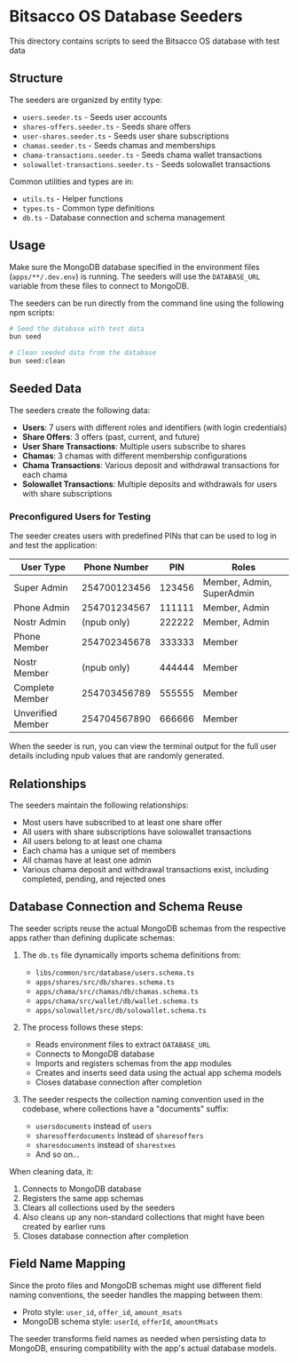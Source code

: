 # Bitsacco OS Database Seeders

This directory contains scripts to seed the Bitsacco OS database with test data

## Structure

The seeders are organized by entity type:

- `users.seeder.ts` - Seeds user accounts
- `shares-offers.seeder.ts` - Seeds share offers
- `user-shares.seeder.ts` - Seeds user share subscriptions
- `chamas.seeder.ts` - Seeds chamas and memberships
- `chama-transactions.seeder.ts` - Seeds chama wallet transactions
- `solowallet-transactions.seeder.ts` - Seeds solowallet transactions

Common utilities and types are in:

- `utils.ts` - Helper functions
- `types.ts` - Common type definitions
- `db.ts` - Database connection and schema management

## Usage

Make sure the MongoDB database specified in the environment files (`apps/**/.dev.env`) is running. The seeders will use the `DATABASE_URL` variable from these files to connect to MongoDB.

The seeders can be run directly from the command line using the following npm scripts:

```bash
# Seed the database with test data
bun seed

# Clean seeded data from the database
bun seed:clean
```

## Seeded Data

The seeders create the following data:

- **Users**: 7 users with different roles and identifiers (with login credentials)
- **Share Offers**: 3 offers (past, current, and future)
- **User Share Transactions**: Multiple users subscribe to shares
- **Chamas**: 3 chamas with different membership configurations
- **Chama Transactions**: Various deposit and withdrawal transactions for each chama
- **Solowallet Transactions**: Multiple deposits and withdrawals for users with share subscriptions

### Preconfigured Users for Testing

The seeder creates users with predefined PINs that can be used to log in and test the application:

| User Type | Phone Number | PIN | Roles |
|-----------|--------------|-----|-------|
| Super Admin | 254700123456 | 123456 | Member, Admin, SuperAdmin |
| Phone Admin | 254701234567 | 111111 | Member, Admin |
| Nostr Admin | (npub only) | 222222 | Member, Admin |
| Phone Member | 254702345678 | 333333 | Member |
| Nostr Member | (npub only) | 444444 | Member |
| Complete Member | 254703456789 | 555555 | Member |
| Unverified Member | 254704567890 | 666666 | Member |

When the seeder is run, you can view the terminal output for the full user details including npub values that are randomly generated.

## Relationships

The seeders maintain the following relationships:

- Most users have subscribed to at least one share offer
- All users with share subscriptions have solowallet transactions
- All users belong to at least one chama
- Each chama has a unique set of members
- All chamas have at least one admin
- Various chama deposit and withdrawal transactions exist, including completed, pending, and rejected ones

## Database Connection and Schema Reuse

The seeder scripts reuse the actual MongoDB schemas from the respective apps rather than defining duplicate schemas:

1. The `db.ts` file dynamically imports schema definitions from:
   - `libs/common/src/database/users.schema.ts`
   - `apps/shares/src/db/shares.schema.ts`
   - `apps/chama/src/chamas/db/chamas.schema.ts`
   - `apps/chama/src/wallet/db/wallet.schema.ts`
   - `apps/solowallet/src/db/solowallet.schema.ts`

2. The process follows these steps:
   - Reads environment files to extract `DATABASE_URL`
   - Connects to MongoDB database
   - Imports and registers schemas from the app modules
   - Creates and inserts seed data using the actual app schema models
   - Closes database connection after completion

3. The seeder respects the collection naming convention used in the codebase, where collections have a "documents" suffix:
   - `usersdocuments` instead of `users`
   - `sharesofferdocuments` instead of `sharesoffers`
   - `sharesdocuments` instead of `sharestxes`
   - And so on...

When cleaning data, it:

1. Connects to MongoDB database
2. Registers the same app schemas
3. Clears all collections used by the seeders
4. Also cleans up any non-standard collections that might have been created by earlier runs
5. Closes database connection after completion

## Field Name Mapping

Since the proto files and MongoDB schemas might use different field naming conventions, the seeder handles the mapping between them:

- Proto style: `user_id`, `offer_id`, `amount_msats`
- MongoDB schema style: `userId`, `offerId`, `amountMsats`

The seeder transforms field names as needed when persisting data to MongoDB, ensuring compatibility with the app's actual database models.

